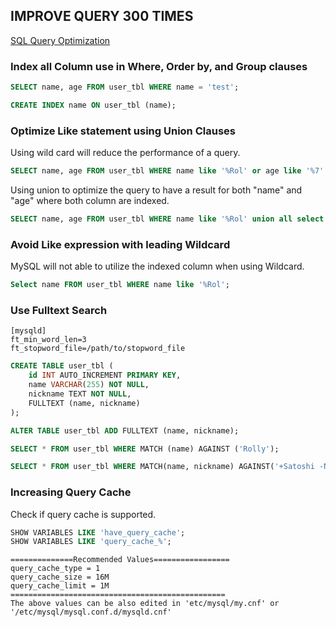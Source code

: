 ## IMPROVE QUERY 300 TIMES

[SQL Query Optimization](https://www.datacamp.com/blog/sql-query-optimization)

### Index all Column use in Where, Order by, and Group clauses
```sql
SELECT name, age FROM user_tbl WHERE name = 'test';

CREATE INDEX name ON user_tbl (name);
```
### Optimize Like statement using Union Clauses
Using wild card will reduce the performance of a query.
```sql
SELECT name, age FROM user_tbl WHERE name like '%Rol' or age like '%7'
```
Using union to optimize the query to have a result for both "name" and "age" where both column are indexed.
```sql
SELECT name, age FROM user_tbl WHERE name like '%Rol' union all select FROM user_tbl WHERE age like '%7';

```
### Avoid Like expression with leading Wildcard

MySQL will not able to utilize the indexed column when using Wildcard.
```sql
Select name FROM user_tbl WHERE name like '%Rol';
```
### Use Fulltext Search
```vim
[mysqld]
ft_min_word_len=3
ft_stopword_file=/path/to/stopword_file
```
```sql
CREATE TABLE user_tbl (
    id INT AUTO_INCREMENT PRIMARY KEY,
    name VARCHAR(255) NOT NULL,
    nickname TEXT NOT NULL,
    FULLTEXT (name, nickname)
);

ALTER TABLE user_tbl ADD FULLTEXT (name, nickname);

SELECT * FROM user_tbl WHERE MATCH (name) AGAINST ('Rolly');

SELECT * FROM user_tbl WHERE MATCH(name, nickname) AGAINST('+Satoshi -Nakamoto' IN BOOLEAN MODE);
```
### Increasing Query Cache 

Check if query cache is supported.
```sql
SHOW VARIABLES LIKE 'have_query_cache'; 
SHOW VARIABLES LIKE 'query_cache_%';
```
```
==============Recommended Values=================
query_cache_type = 1   
query_cache_size = 16M
query_cache_limit = 1M
================================================
The above values can be also edited in 'etc/mysql/my.cnf' or '/etc/mysql/mysql.conf.d/mysqld.cnf'
```
